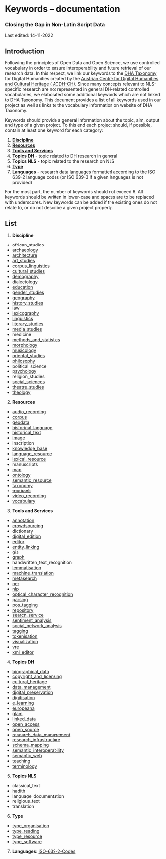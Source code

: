 # Keywords – documentation

### Closing the Gap in Non-Latin Script Data

Last edited: 14-11-2022

## Introduction

Following the principles of Open Data and Open Science, we use controlled vocabulary in order to ensure interoperability and future retrieval of our research data. In this respect, we link our keywords to the [DHA Taxonomy](https://vocabs.acdh.oeaw.ac.at/en/?clang=) for Digital Humanities created by the [Austrian Centre for Digital Humanities and Cultural Heritage ( ACDH-CH)](https://www.oeaw.ac.at/acdh/). Since many concepts relevant to NLS-specific research are not represented in general DH-related controlled vocabularies, we elaborated some additional keywords which are not linked to DHA Taxonomy. This document provides a list of all keywords used in our project as well as links to the vocabulary information on website of DHA Taxonomy.

Keywords should provide a general information about the topic, aim, output and type of a given project. To this end each project should, if possible, contain at least one keyword for each category:

1. **[Discipline](https://vocabs.acdh.oeaw.ac.at/dhataxonomy/Collection02)**
2. **[Resources](https://vocabs.acdh.oeaw.ac.at/dhataxonomy/Collection03)**
3. **[Tools and Services](https://vocabs.acdh.oeaw.ac.at/dhataxonomy/Collection04)**
4. **[Topics DH](https://vocabs.acdh.oeaw.ac.at/dhataxonomy/Collection05)** - topic related to DH research in general
5. **Topics NLS** - topic related to the research on NLS
6. **[Type](https://vocabs.acdh.oeaw.ac.at/dhataxonomy/Collection06)**
7. **Languages** - research data languages formatted according to the ISO 639-2 language codes (or ISO 639-3 if a given languages is not provided)

For the most part, the number of keywords should not exceed 6. All keywords should be written in lower-case and spaces are to be replaced with underscores. New keywords can be added if the existing ones do not relate to, or do not describe a given project properly.

## List

1. **Discipline**

- african_studies
- [archaeology](https://vocabs.acdh.oeaw.ac.at/dhataxonomy/Concept29)
- [architecture](https://vocabs.acdh.oeaw.ac.at/dhataxonomy/Concept19)
- [art_studies](https://vocabs.acdh.oeaw.ac.at/dhataxonomy/Concept20)
- [corpus_linguistics](https://vocabs.acdh.oeaw.ac.at/dhataxonomy/Concept28.01)
- [cultural_studies](https://vocabs.acdh.oeaw.ac.at/dhataxonomy/Concept30)
- [demography](https://vocabs.acdh.oeaw.ac.at/dhataxonomy/Concept15)
- dialectology
- [education](https://vocabs.acdh.oeaw.ac.at/dhataxonomy/Concept17)
- [gender_studies](https://vocabs.acdh.oeaw.ac.at/dhataxonomy/Concept11)
- [geography](https://vocabs.acdh.oeaw.ac.at/dhataxonomy/Concept25)
- [history_studies](https://vocabs.acdh.oeaw.ac.at/dhataxonomy/Concept32)
- [law](https://vocabs.acdh.oeaw.ac.at/dhataxonomy/Concept22)
- [lexicography](https://vocabs.acdh.oeaw.ac.at/dhataxonomy/Concept27)
- [linguistics](https://vocabs.acdh.oeaw.ac.at/dhataxonomy/Concept28)
- [literary_studies](https://vocabs.acdh.oeaw.ac.at/dhataxonomy/Concept31)
- [media_studies](https://vocabs.acdh.oeaw.ac.at/dhataxonomy/Concept23)
- medicine
- [methods_and_statistics](https://vocabs.acdh.oeaw.ac.at/dhataxonomy/Concept21)
- [morphology](https://vocabs.acdh.oeaw.ac.at/dhataxonomy/Concept28.02)
- [musicology](https://vocabs.acdh.oeaw.ac.at/dhataxonomy/Concept8)
- [oriental_studies](https://vocabs.acdh.oeaw.ac.at/dhataxonomy/Concept24)
- [philosophy](https://vocabs.acdh.oeaw.ac.at/dhataxonomy/Concept26)
- [political_science](https://vocabs.acdh.oeaw.ac.at/dhataxonomy/Concept10)
- [psychology](https://vocabs.acdh.oeaw.ac.at/dhataxonomy/Concept14)
- religion_studies
- [social_sciences](https://vocabs.acdh.oeaw.ac.at/dhataxonomy/Concept9)
- [theatre_studies](https://vocabs.acdh.oeaw.ac.at/dhataxonomy/Concept12)
- [theology](https://vocabs.acdh.oeaw.ac.at/dhataxonomy/Concept13)

2. **Resources**

- [audio_recording](https://vocabs.acdh.oeaw.ac.at/dhataxonomy/Concept33)
- [corpus](https://vocabs.acdh.oeaw.ac.at/dhataxonomy/Concept39.01)
- [geodata](https://vocabs.acdh.oeaw.ac.at/dhataxonomy/Concept36)
- [historical_language](https://vocabs.acdh.oeaw.ac.at/dhataxonomy/Concept39.05)
- [historical_text](https://vocabs.acdh.oeaw.ac.at/dhataxonomy/Concept39.03)
- [image](https://vocabs.acdh.oeaw.ac.at/dhataxonomy/Concept38)
- inscription
- [knowledge_base](https://vocabs.acdh.oeaw.ac.at/dhataxonomy/Concept40.04)
- [language_resource](https://vocabs.acdh.oeaw.ac.at/dhataxonomy/Concept39)
- [lexical_resource](https://vocabs.acdh.oeaw.ac.at/dhataxonomy/Concept39.04)
- manuscripts
- [map](https://vocabs.acdh.oeaw.ac.at/dhataxonomy/Concept37)
- [ontology](https://vocabs.acdh.oeaw.ac.at/dhataxonomy/Concept40.02)
- [semantic_resource](https://vocabs.acdh.oeaw.ac.at/dhataxonomy/Concept40)
- [taxonomy](https://vocabs.acdh.oeaw.ac.at/dhataxonomy/Concept40.01)
- [treebank](https://vocabs.acdh.oeaw.ac.at/dhataxonomy/Concept39.02)
- [video_recording](https://vocabs.acdh.oeaw.ac.at/dhataxonomy/Concept34)
- [vocabulary](https://vocabs.acdh.oeaw.ac.at/dhataxonomy/Concept40.03)

3. **Tools and Services**

- [annotation](https://vocabs.acdh.oeaw.ac.at/dhataxonomy/Concept52)
- [crowdsourcing](https://vocabs.acdh.oeaw.ac.at/dhataxonomy/Concept54)
- dictionary
- [digital_edition](https://vocabs.acdh.oeaw.ac.at/dhataxonomy/Concept42)
- [editor](https://vocabs.acdh.oeaw.ac.at/dhataxonomy/Concept53)
- [entity_linking](https://vocabs.acdh.oeaw.ac.at/dhataxonomy/Concept48.06)
- [gis](https://vocabs.acdh.oeaw.ac.at/dhataxonomy/Concept47)
- [graph](https://vocabs.acdh.oeaw.ac.at/dhataxonomy/Concept51.01)
- handwritten_text_recognition
- [lemmatisation](https://vocabs.acdh.oeaw.ac.at/dhataxonomy/Concept48.07)
- [machine_translation](https://vocabs.acdh.oeaw.ac.at/dhataxonomy/Concept46)
- [metasearch](https://vocabs.acdh.oeaw.ac.at/dhataxonomy/Concept45.01)
- [ner](https://vocabs.acdh.oeaw.ac.at/dhataxonomy/Concept48.05)
- [nlp](https://vocabs.acdh.oeaw.ac.at/dhataxonomy/Concept48)
- [optical_character_recognition](https://vocabs.acdh.oeaw.ac.at/dhataxonomy/Concept41)
- [parsing](https://vocabs.acdh.oeaw.ac.at/dhataxonomy/Concept48.04)
- [pos_tagging](https://vocabs.acdh.oeaw.ac.at/dhataxonomy/Concept48.03)
- [repository](https://vocabs.acdh.oeaw.ac.at/dhataxonomy/Concept43)
- [search_service](https://vocabs.acdh.oeaw.ac.at/dhataxonomy/Concept45)
- [sentiment_analysis](https://vocabs.acdh.oeaw.ac.at/dhataxonomy/Concept44)
- [social_network_analysis](https://vocabs.acdh.oeaw.ac.at/dhataxonomy/Concept49)
- [tagging](https://vocabs.acdh.oeaw.ac.at/dhataxonomy/Concept48.02)
- [tokenisation](https://vocabs.acdh.oeaw.ac.at/dhataxonomy/Concept48.01)
- [visualization](https://vocabs.acdh.oeaw.ac.at/dhataxonomy/Concept51)
- [vre](https://vocabs.acdh.oeaw.ac.at/dhataxonomy/Concept50)
- [xml_editor](https://vocabs.acdh.oeaw.ac.at/dhataxonomy/Concept53.01)

4. **Topics DH**

- [biographical_data](https://vocabs.acdh.oeaw.ac.at/dhataxonomy/Concept69)
- [copyright_and_licensing](https://vocabs.acdh.oeaw.ac.at/dhataxonomy/Concept57)
- [cultural_heritage](https://vocabs.acdh.oeaw.ac.at/dhataxonomy/Concept65)
- [data_management](https://vocabs.acdh.oeaw.ac.at/dhataxonomy/Concept67)
- [digital_preservation](https://vocabs.acdh.oeaw.ac.at/dhataxonomy/Concept70)
- [digitisation](https://vocabs.acdh.oeaw.ac.at/dhataxonomy/Concept68)
- [e_learning](https://vocabs.acdh.oeaw.ac.at/dhataxonomy/Concept58)
- [europeana](https://vocabs.acdh.oeaw.ac.at/dhataxonomy/Concept66.05)
- [glam](https://vocabs.acdh.oeaw.ac.at/dhataxonomy/Concept64)
- [linked_data](https://vocabs.acdh.oeaw.ac.at/dhataxonomy/Concept59.01)
- [open_access](https://vocabs.acdh.oeaw.ac.at/dhataxonomy/Concept60)
- [open_source](https://vocabs.acdh.oeaw.ac.at/dhataxonomy/Concept61)
- [research_data_management](https://vocabs.acdh.oeaw.ac.at/dhataxonomy/Concept67.01)
- [research_infrastructure](https://vocabs.acdh.oeaw.ac.at/dhataxonomy/Concept66)
- [schema_mapping](https://vocabs.acdh.oeaw.ac.at/dhataxonomy/Concept56.01)
- [semantic_interoperability](https://vocabs.acdh.oeaw.ac.at/dhataxonomy/Concept56)
- [semantic_web](https://vocabs.acdh.oeaw.ac.at/dhataxonomy/Concept59)
- [teaching](https://vocabs.acdh.oeaw.ac.at/dhataxonomy/Concept62)
- [terminology](https://vocabs.acdh.oeaw.ac.at/dhataxonomy/Concept55)

5. **Topics NLS**

- classical_text
- hadith
- language_documentation
- religious_text
- translation

6. **Type**

- [type_organisation](https://vocabs.acdh.oeaw.ac.at/dhataxonomy/Concept72)
- [type_reading](https://vocabs.acdh.oeaw.ac.at/dhataxonomy/Concept71)
- [type_resource](https://vocabs.acdh.oeaw.ac.at/dhataxonomy/Concept73)
- [type_software](https://vocabs.acdh.oeaw.ac.at/dhataxonomy/Concept74)

7. **Languages**: [ISO-639-2-Codes](https://de.wikipedia.org/wiki/Liste_der_ISO-639-2-Codes)
